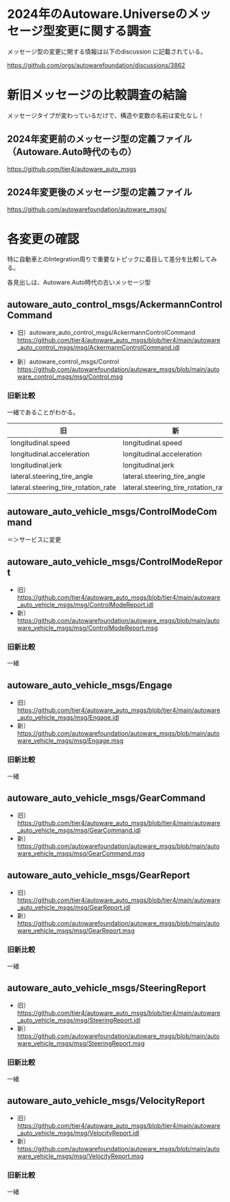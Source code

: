 # 2024年のAutoware.Universeのメッセージ型変更に関する調査

メッセージ型の変更に関する情報は以下のdiscussion に記載されている。

https://github.com/orgs/autowarefoundation/discussions/3862

# 新旧メッセージの比較調査の結論
メッセージタイプが変わっているだけで、構造や変数の名前は変化なし！

## 2024年変更前のメッセージ型の定義ファイル（Autoware.Auto時代のもの）

https://github.com/tier4/autoware_auto_msgs

## 2024年変更後のメッセージ型の定義ファイル

https://github.com/autowarefoundation/autoware_msgs/

# 各変更の確認
特に自動車とのIntegration周りで重要なトピックに着目して差分を比較してみる。

各見出しは、Autoware.Auto時代の古いメッセージ型

## autoware_auto_control_msgs/AckermannControlCommand	
- 旧）autoware_auto_control_msgs/AckermannControlCommand
https://github.com/tier4/autoware_auto_msgs/blob/tier4/main/autoware_auto_control_msgs/msg/AckermannControlCommand.idl

- 新）autoware_control_msgs/Control	
https://github.com/autowarefoundation/autoware_msgs/blob/main/autoware_control_msgs/msg/Control.msg

### 旧新比較
一緒であることがわかる。

| 旧                               | 新                               |
|--------------------------------|--------------------------------|
| longitudinal.speed            | longitudinal.speed            |
| longitudinal.acceleration     | longitudinal.acceleration     |
| longitudinal.jerk             | longitudinal.jerk             |
| lateral.steering_tire_angle   | lateral.steering_tire_angle   |
| lateral.steering_tire_rotation_rate | lateral.steering_tire_rotation_rate |


## autoware_auto_vehicle_msgs/ControlModeCommand	
＝＞サービスに変更

## autoware_auto_vehicle_msgs/ControlModeReport	

- 旧）https://github.com/tier4/autoware_auto_msgs/blob/tier4/main/autoware_auto_vehicle_msgs/msg/ControlModeReport.idl
- 新）https://github.com/autowarefoundation/autoware_msgs/blob/main/autoware_vehicle_msgs/msg/ControlModeReport.msg

### 旧新比較
一緒

## autoware_auto_vehicle_msgs/Engage
- 旧）https://github.com/tier4/autoware_auto_msgs/blob/tier4/main/autoware_auto_vehicle_msgs/msg/Engage.idl
- 新）https://github.com/autowarefoundation/autoware_msgs/blob/main/autoware_vehicle_msgs/msg/Engage.msg

### 旧新比較
一緒

## autoware_auto_vehicle_msgs/GearCommand	
- 旧）https://github.com/tier4/autoware_auto_msgs/blob/tier4/main/autoware_auto_vehicle_msgs/msg/GearCommand.idl
- 新）https://github.com/autowarefoundation/autoware_msgs/blob/main/autoware_vehicle_msgs/msg/GearCommand.msg

## autoware_auto_vehicle_msgs/GearReport
- 旧）https://github.com/tier4/autoware_auto_msgs/blob/tier4/main/autoware_auto_vehicle_msgs/msg/GearReport.idl
- 新）https://github.com/autowarefoundation/autoware_msgs/blob/main/autoware_vehicle_msgs/msg/GearReport.msg

### 旧新比較
一緒

## autoware_auto_vehicle_msgs/SteeringReport	
- 旧）https://github.com/tier4/autoware_auto_msgs/blob/tier4/main/autoware_auto_vehicle_msgs/msg/SteeringReport.idl
- 新）https://github.com/autowarefoundation/autoware_msgs/blob/main/autoware_vehicle_msgs/msg/SteeringReport.msg

### 旧新比較
一緒

## autoware_auto_vehicle_msgs/VelocityReport	
- 旧）https://github.com/tier4/autoware_auto_msgs/blob/tier4/main/autoware_auto_vehicle_msgs/msg/VelocityReport.idl
- 新）https://github.com/autowarefoundation/autoware_msgs/blob/main/autoware_vehicle_msgs/msg/VelocityReport.msg

### 旧新比較
一緒
